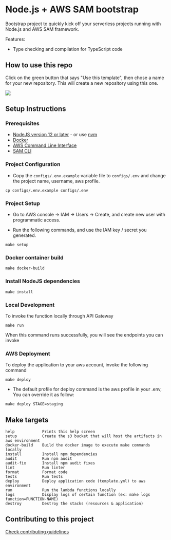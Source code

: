 # Node.js + AWS SAM bootstrap

Bootstrap project to quickly kick off your serverless projects running with Node.js and AWS SAM framework.

Features:
* Type checking and compilation for TypeScript code

## How to use this repo

Click on the green button that says "Use this template", then chose a name for your new repository.
This will create a new repository using this one.

![](how-to-use.gif)

## Setup Instructions

### Prerequisites

* [NodeJS version 12 or later](https://nodejs.org/en/download/) - or use [nvm](https://github.com/nvm-sh/nvm)
* [Docker](https://docs.docker.com/install)
* [AWS Command Line Interface](https://docs.aws.amazon.com/cli/latest/userguide/installing.html)
* [SAM CLI](https://aws.amazon.com/serverless/sam/)

### Project Configuration

- Copy the `configs/.env.example` variable file to `configs/.env` and change the project name, username, aws profile.
```
cp configs/.env.example configs/.env
```

### Project Setup
- Go to AWS console -> IAM -> Users -> Create, and create new user with programmatic access.

- Run the following commands, and use the IAM key / secret you generated.
```
make setup
```

### Docker container build
```
make docker-build
```

### Install NodeJS dependencies
```
make install
```

### Local Development
To invoke the function locally through API Gateway
```
make run
```
When this command runs successfully, you will see the endpoints you can invoke


### AWS Deployment
To deploy the application to your aws account, invoke the following command
```
make deploy
```

- The default profile for deploy command is the aws profile in your .env, You can override it as follow:
```
make deploy STAGE=staging
```

## Make targets
```
help            Prints this help screen
setup           Create the s3 bucket that will host the artifacts in aws environment
docker-build    Build the docker image to execute make commands locally
install         Install npm dependencies
audit           Run npm audit
audit-fix       Install npm audit fixes
lint            Run linter
format          Format code
tests           Run tests
deploy          Deploy application code (template.yml) to aws environment
run             Run the lambda functions locally
logs            Display logs of certain function (ex: make logs function=FUNCTION-NAME)
destroy         Destroy the stacks (resources & application)
```

## Contributing to this project

[Check contributing guidelines](./contributing.md)
